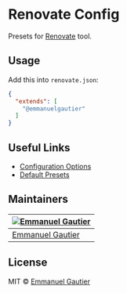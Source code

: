 # Renovate Config

Presets for [Renovate](https://github.com/renovatebot/renovate) tool.

## Usage

Add this into `renovate.json`:

```json
{
  "extends": [
    "@emmanuelgautier"
  ]
}
```

## Useful Links

- [Configuration Options](https://docs.renovatebot.com/configuration-options)
- [Default Presets](https://docs.renovatebot.com/presets-default)

## Maintainers

[![Emmanuel Gautier](https://avatars0.githubusercontent.com/u/2765366?s=144)](https://www.emmanuelgautier.fr) |
--- |
[Emmanuel Gautier](https://www.emmanuelgautier.fr) |

## License

MIT © [Emmanuel Gautier](https://www.emmanuelgautier.fr)
